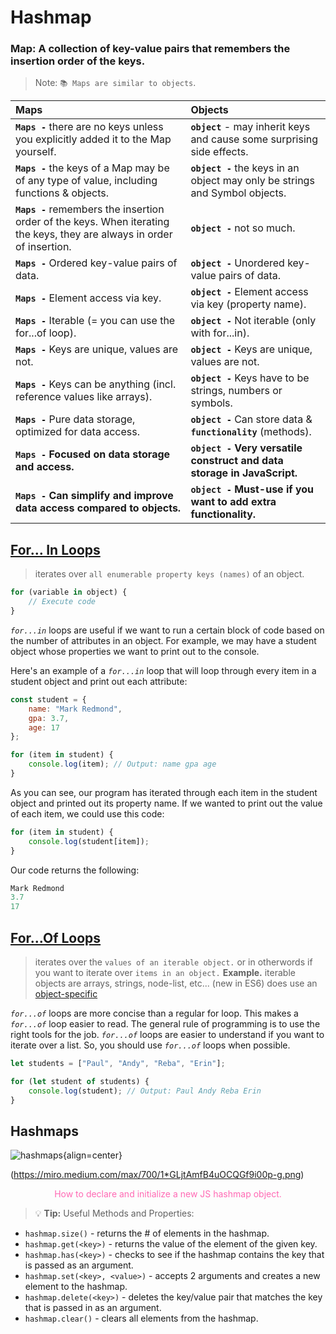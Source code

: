# Hashmap

### Map: A collection of key-value pairs that remembers the insertion order of the keys.    

> Note: `📚 Maps are similar to objects`.    

| Maps | Objects |
| :----------- | :----------- |
| **`Maps -`** there are no keys unless you explicitly added it to the Map yourself. | **`object`** - may inherit keys and cause some surprising side effects. |
| **`Maps -`** the keys of a Map may be of any type of value, including functions & objects. | **`object -`** the keys in an object may only be strings and Symbol objects. |
| **`Maps -`** remembers the insertion order of the keys. When iterating the keys, they are always in order of insertion. | **`object -`** not so much. |
| **`Maps -`** Ordered key-value pairs of data. | **`object -`** Unordered key-value pairs of data. |
| **`Maps -`** Element access via key. | **`object -`** Element access via key (property name). |
| **`Maps -`** Iterable (= you can use the for...of loop). | **`object -`** Not iterable (only with for...in). |
| **`Maps -`** Keys are unique, values are not. | **`object -`** Keys are unique, values are not. |
| **`Maps -`** Keys can be anything (incl. reference values like arrays). | **`object -`** Keys have to be strings, numbers or symbols. |
| **`Maps -`** Pure data storage, optimized for data access. | **`object -`** Can store data & **`functionality`** (methods). |
| **`Maps -`** __Focused on data storage and access.__ | **`object -`** __Very versatile construct and data storage in JavaScript.__ |
| **`Maps -`** __Can simplify and improve data access compared to objects.__ | **`object -`** __Must-use if you want to add extra functionality.__ |

## [For… In Loops](https://careerkarma.com/blog/javascript-for-loop/#:~:text=For%E2%80%A6in%20loops%20are%20useful%20when%20you%20want%20to%20iterate,over%20items%20in%20an%20object.&text=As%20you%20can%20see%2C%20our%20for%E2%80%A6of%20loop%20has%20iterated,is%20printed%20to%20the%20console.) 
> iterates over `all enumerable property keys (names)` of an object.

```js
for (variable in object) {
	// Execute code
}
```
*`for...in`* loops are useful if we want to run a certain block of code based on the number of attributes in an object. For example, we may have a student object whose properties we want to print out to the console.

Here's an example of a *`for...in`* loop that will loop through every item in a student object and print out each attribute:

```js
const student = {
	name: "Mark Redmond",
	gpa: 3.7,
	age: 17
};

for (item in student) {
	console.log(item); // Output: name gpa age
}
```
As you can see, our program has iterated through each item in the student object and printed out its property name. If we wanted to print out the value of each item, we could use this code:
```js
for (item in student) {
	console.log(student[item]);
}
```
Our code returns the following:

```js
Mark Redmond
3.7
17
```

## [For...Of Loops](https://careerkarma.com/blog/javascript-for-loop/#:~:text=For%E2%80%A6in%20loops%20are%20useful%20when%20you%20want%20to%20iterate,over%20items%20in%20an%20object.&text=As%20you%20can%20see%2C%20our%20for%E2%80%A6of%20loop%20has%20iterated,is%20printed%20to%20the%20console.)
> iterates over the `values of an iterable object.` or in otherwords if you want to iterate over `items in an object.` __Example.__ iterable objects are arrays, strings, node-list, etc... (new in ES6) does use an [object-specific](https://developer.mozilla.org/en-US/docs/Web/JavaScript/Reference/Iteration_protocols)

*`for...of`* loops are more concise than a regular for loop. This makes a *`for...of`* loop easier to read. The general rule of programming is to use the right tools for the job. *`for...of`* loops are easier to understand if you want to iterate over a list. So, you should use *`for...of`* loops when possible.
```js
let students = ["Paul", "Andy", "Reba", "Erin"];

for (let student of students) {
    console.log(student); // Output: Paul Andy Reba Erin
}
```

## Hashmaps
![hashmaps](/dsa-journey/assets/img/hashmap.png "Hashmaps example"){align=center}

(https://miro.medium.com/max/700/1*GLjtAmfB4uOCQGf9i00p-g.png)<p style="text-align:center; color:hotpink;">How to declare and initialize a new JS hashmap object.</p>

> 💡 **Tip:** Useful Methods and Properties:

- `hashmap.size()` - returns the # of elements in the hashmap.
- `hashmap.get(<key>)` - returns the value of the element of the given key.
- `hashmap.has(<key>)` - checks to see if the hashmap contains the key that is passed as an argument.
- `hashmap.set(<key>, <value>)` - accepts 2 arguments and creates a new element to the hashmap.
- `hashmap.delete(<key>)` - deletes the key/value pair that matches the key that is passed in as an argument.
- `hashmap.clear()` - clears all elements from the hashmap.